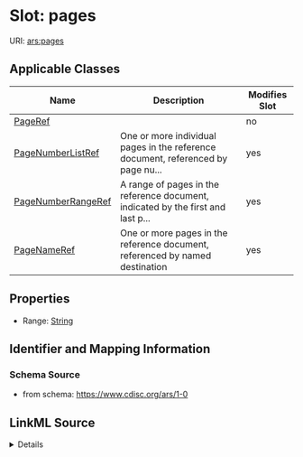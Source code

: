 # Slot: pages

URI: [ars:pages](https://www.cdisc.org/ars/1-0/pages)



<!-- no inheritance hierarchy -->




## Applicable Classes

| Name | Description | Modifies Slot |
| --- | --- | --- |
[PageRef](PageRef.md) |  |  no  |
[PageNumberListRef](PageNumberListRef.md) | One or more individual pages in the reference document, referenced by page nu... |  yes  |
[PageNumberRangeRef](PageNumberRangeRef.md) | A range of pages in the reference document, indicated by the first and last p... |  yes  |
[PageNameRef](PageNameRef.md) | One or more pages in the reference document, referenced by named destination |  yes  |







## Properties

* Range: [String](String.md)





## Identifier and Mapping Information







### Schema Source


* from schema: https://www.cdisc.org/ars/1-0




## LinkML Source

<details>
```yaml
name: pages
from_schema: https://www.cdisc.org/ars/1-0
rank: 1000
alias: pages
domain_of:
- PageRef
range: string
any_of:
- range: PageNumberList
- range: PageNameList
- range: PageRange

```
</details>
